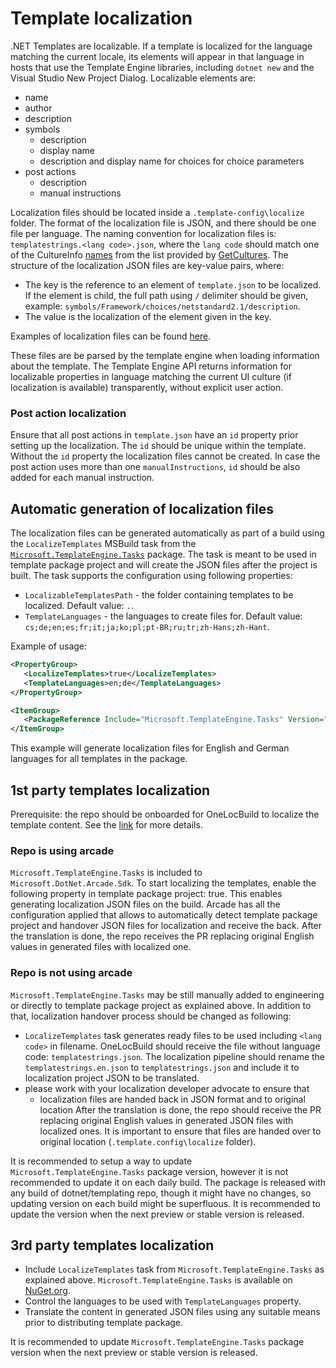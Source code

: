# Template localization 

.NET Templates are localizable. If a template is localized for the language matching the current locale, its elements will appear in that language in hosts that use the Template Engine libraries, including `dotnet new` and the Visual Studio New Project Dialog.
Localizable elements are:
- name 
- author
- description
- symbols
  - description
  - display name
  - description and display name for choices for  choice parameters
- post actions
  - description
  - manual instructions

Localization files should be located inside a `.template-config\localize` folder. The format of the localization file is JSON, and there should be one file per language.
The naming convention for localization files is: `templatestrings.<lang code>.json`, where the `lang code` should match one of the CultureInfo [names](https://docs.microsoft.com/en-us/dotnet/api/system.globalization.cultureinfo.name?view=net-6.0#system-globalization-cultureinfo-name) from the list provided by [GetCultures](https://docs.microsoft.com/dotnet/api/system.globalization.cultureinfo.getcultures?view=net-6.0).
The structure of the localization JSON files are key-value pairs, where:
- The key is the reference to an element of `template.json` to be localized. If the element is child, the full path using `/` delimiter should be given, example: `symbols/Framework/choices/netstandard2.1/description`.
- The value is the localization of the element given in the key. 

Examples of localization files can be found [here](https://github.com/dotnet/templating/tree/main/template_feed/Microsoft.DotNet.Common.ProjectTemplates.7.0/content/ClassLibrary-CSharp/.template.config/localize).

These files are be parsed by the template engine when loading information about the template. The Template Engine API returns information for localizable properties in language matching the current UI culture (if localization is available) transparently, without explicit user action.

### Post action localization
Ensure that all post actions in `template.json` have an `id` property prior setting up the localization. The `id` should be unique within the template. 
Without the `id` property the localization files cannot be created.
In case the post action uses more than one `manualInstructions`, `id` should be also added for each manual instruction.

## Automatic generation of localization files

The localization files can be generated automatically as part of a build using the `LocalizeTemplates` MSBuild task from the [`Microsoft.TemplateEngine.Tasks`](https://www.nuget.org/packages/Microsoft.TemplateEngine.Tasks) package.
The task is meant to be used in template package project and will create the JSON files after the project is built.
The task supports the configuration using following properties:
- `LocalizableTemplatesPath` - the folder containing templates to be localized. Default value: `.`.
- `TemplateLanguages` - the languages to create files for. Default value: `cs;de;en;es;fr;it;ja;ko;pl;pt-BR;ru;tr;zh-Hans;zh-Hant`.


Example of usage:
```xml
<PropertyGroup>
   <LocalizeTemplates>true</LocalizeTemplates>
   <TemplateLanguages>en;de</TemplateLanguages>
</PropertyGroup>

<ItemGroup>
   <PackageReference Include="Microsoft.TemplateEngine.Tasks" Version="1.0.0.0" PrivateAssets="all" IsImplicitlyDefined="true" />
</ItemGroup>
```

This example will generate localization files for English and German languages for all templates in the package.

## 1st party templates localization

Prerequisite: the repo should be onboarded for OneLocBuild to localize the template content.
See the [link](https://aka.ms/AllAboutLoc) for more details.

### Repo is using arcade

`Microsoft.TemplateEngine.Tasks` is included to `Microsoft.DotNet.Arcade.Sdk`.
To start localizing the templates, enable the following property in template package project: <UsingToolTemplateLocalizer>true</UsingToolTemplateLocalizer>. This enables generating localization JSON files on the build.
Arcade has all the configuration applied that allows to automatically detect template package project and handover JSON files for localization and receive the back.
After the translation is done, the repo receives the PR replacing original English values in generated files with localized one.

### Repo is not using arcade
`Microsoft.TemplateEngine.Tasks` may be still manually added to engineering or directly to template package project as explained above.
In addition to that, localization handover process should be changed as following:
- `LocalizeTemplates` task generates ready files to be used including `<lang code>` in filename. OneLocBuild should receive the file without language code: `templatestrings.json`. The localization pipeline should rename the `templatestrings.en.json` to `templatestrings.json` and include it to localization project JSON to be translated.
- please work with your localization developer advocate to ensure that
  - localization files are handed back in JSON format and to original location
After the translation is done, the repo should receive the PR replacing original English values in generated JSON files with localized ones. It is important to ensure that files are handed over to original location (`.template.config\localize` folder).

It is recommended to setup a way to update `Microsoft.TemplateEngine.Tasks` package version, however it is not recommended to update it on each daily build. 
The package is released with any build of dotnet/templating repo, though it might have no changes, so updating version on each build might be superfluous. It is recommended to update the version when the next preview or stable version is released.

## 3rd party templates localization

- Include `LocalizeTemplates` task from `Microsoft.TemplateEngine.Tasks` as explained above. `Microsoft.TemplateEngine.Tasks` is available on [NuGet.org](https://www.nuget.org/packages/Microsoft.TemplateEngine.Tasks).
- Control the languages to be used with `TemplateLanguages` property.
- Translate the content in generated JSON files using any suitable means prior to distributing template package.

 It is recommended to update `Microsoft.TemplateEngine.Tasks` package version when the next preview or stable version is released.